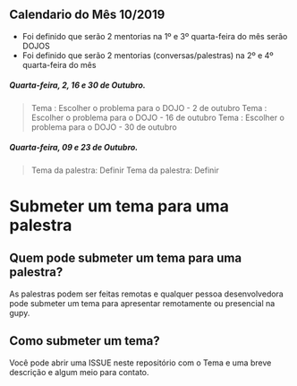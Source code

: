 ##  Calendario do Mês 10/2019
* Foi definido que serão 2 mentorias na 1º e 3º quarta-feira do mês serão DOJOS
* Foi definido que serão 2 mentorias (conversas/palestras) na 2º e 4º quarta-feira do mês

##### Quarta-feira,  2, 16 e 30 de Outubro.
> Tema : Escolher o problema para o DOJO - 2 de outubro
> Tema : Escolher o problema para o DOJO - 16 de outubro
> Tema : Escolher o problema para o DOJO - 30 de outubro
##### Quarta-feira,  09 e 23 de Outubro.
> Tema da palestra: Definir
> Tema da palestra: Definir

# Submeter um tema para uma palestra

## Quem pode submeter um tema para  uma palestra?
As palestras podem ser feitas remotas e qualquer pessoa desenvolvedora pode submeter um tema para apresentar remotamente ou presencial na gupy.

## Como submeter um tema?
Você pode abrir uma ISSUE neste repositório com o  Tema e uma breve descrição  e algum meio para contato.

